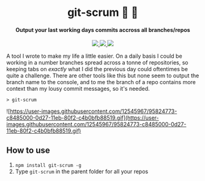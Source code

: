 
<h1 align="center">
  git-scrum 🔎 🌴
  <br>
</h1>

<h4 align="center">Output your last working days commits accross all branches/repos</h4>

<p align="center">
   <a href="https://GitHub.com/LukeGarrigan/git-scrum/issues/">
      <img src="https://img.shields.io/github/issues/LukeGarrigan/git-scrum.svg">
  </a>
  
  <a href="https://twitter.com/intent/follow?screen_name=luke_garrigan">
      <img src="https://img.shields.io/twitter/follow/luke_garrigan.svg?label=Follow">
  </a>
  
  <a href="https://travis-ci.org/LukeGarrigan/git-scrum.svg?branch=master">
    <img src="https://travis-ci.org/LukeGarrigan/git-scrum.svg?branch=master">
  </a>
</p>

A tool I wrote to make my life a little easier. On a daily basis I could be working in a number branches spread across a tonne of repositories, so keeping tabs on *exactly* what I did the previous day could oftentimes be quite a challenge. There are other tools like this but none seem to output the branch name to the console, and to me the branch of a repo contains more context than my lousy commit messages, so it's needed.



```> git-scrum```

![https://user-images.githubusercontent.com/12545967/95824773-c8485000-0d27-11eb-80f2-c4b0bfb88519.gif](https://user-images.githubusercontent.com/12545967/95824773-c8485000-0d27-11eb-80f2-c4b0bfb88519.gif)



## How to use
1. `npm install git-scrum -g` 
2. Type `git-scrum` in the parent folder for all your repos





